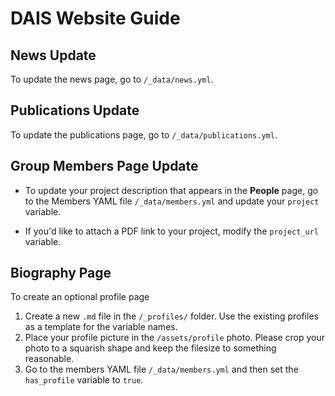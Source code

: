 # DAIS Website Guide

## News Update
To update the news page, go to `/_data/news.yml`.

## Publications Update
To update the publications page, go to `/_data/publications.yml`.

## Group Members Page Update

- To update your project description that appears in the **People** page, go to the Members YAML file `/_data/members.yml` and update your `project` variable.

- If you'd like to attach a PDF link to your project, modify the `project_url` variable.

## Biography Page
To create an optional profile page

1. Create a new `.md` file in the `/_profiles/` folder. Use the existing profiles as a template for the variable names.
2. Place your profile picture in the `/assets/profile` photo. Please crop your photo to a squarish shape and keep the filesize to something reasonable.
3. Go to the members YAML file `/_data/members.yml` and then set the `has_profile` variable to `true`.
